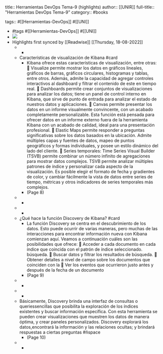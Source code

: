 title:: Herramientas DevOps Tema-9 (highlights)
author:: [[UNIR]]
full-title:: "Herramientas DevOps Tema-9"
category:: #books

tags:: #[[Herramientas-DevOps]] #[[UNI]]

- #tags #[[Herramientas-DevOps]] #[[UNI]]
- ![](https://readwise-assets.s3.amazonaws.com/media/uploaded_book_covers/profile_22942/4c629768-b944-4924-8ad9-836efdaa8440.png)
- Highlights first synced by [[Readwise]] [[Thursday, 18-08-2022]]
	- -
	- Características de visualización de Kibana #card
		- Kibana ofrece estas características de visualización, entre otras:    Visualize  permite  mostrar  los  datos  en  gráficos  lineales,  gráficos  de  barras, gráficos circulares, histogramas y tablas, entre otros. Además, admite la capacidad de  agregar  controles  interactivos  al  dashboard  y  filtrar  el  contenido  de  este  en tiempo real.   Dashboards  permite  crear  conjuntos  de  visualizaciones  para  analizar  los  datos; tiene un panel de control interno en Kibana, que sirve de punto de entrada para analizar el estado de nuestros datos y aplicaciones.   Canvas permite presentar los datos en un informe visualmente convincente, con un  acabado  completamente  personalizable.  Esta  función  está  pensada  para ofrecer  datos  en  un  informe  externo  fuera  de  la  herramienta  Kibana  con  un acabado de calidad, ideal para una presentación profesional.   Elastic Maps permite responder a preguntas significativas sobre los datos basados en  la  ubicación.  Admite  múltiples  capas  y  fuentes  de  datos,  mapeo  de  puntos geográficos y formas individuales, y posee un estilo dinámico del lado del cliente.   Series temporales: Time Series Visual Builder (TSVB) permite combinar un número infinito  de  agregaciones  para  mostrar  datos  complejos.  TSVB  permite  analizar múltiples  patrones  de  índice  y  personalizar  cada  aspecto  de  la  visualización.  Es posible elegir el formato de fecha y gradientes de color, y cambiar fácilmente la vista  de  datos  entre  series  de  tiempo,  métricas  y  otros  indicadores  de  series temporales más complejos.
		- (Page 8)
	- -
	- -
	- ¿Qué hace la función Discovery de Kibana? #card
		- La función Discovery se centra en el descubrimiento de los datos. Esto puede ocurrir de  varias  maneras,  pero  muchas  de  las  interacciones  para  encontrar  información nueva  con  Kibana  comienzan  aquí.  Veamos  a  continuación  cuáles  son las posibilidades que ofrece:    Acceder a cada documento en cada índice que coincida con el patrón de índice seleccionado.    búsqueda.   Buscar datos y filtrar los resultados de búsqueda.   Obtener  detalles  a  nivel  de  campo  sobre  los  documentos  que  coinciden  con  la   Ver los eventos que ocurrieron justo antes y después de la fecha de un documento
		- (Page 9)
	- -
	- -
	- Básicamente,  Discovery  brinda  una  interfaz  de  consultas  o  queriessencillas  que posibilita la exploración de los índices existentes y buscar información específica. Con esta herramienta se pueden crear visualizaciones que muestren los datos de manera óptima, y crear paneles personalizados. Discovery explorará los datos,encontrará la información y las relaciones ocultas; y brindará respuestas a ciertas preguntas #ñspace
		- (Page 10)
	- -